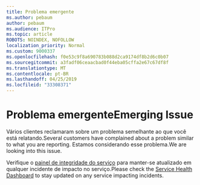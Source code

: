 ```yaml
---
title: Problema emergente
ms.author: pebaum
author: pebaum
ms.audience: ITPro
ms.topic: article
ROBOTS: NOINDEX, NOFOLLOW
localization_priority: Normal
ms.custom: 9000337
ms.openlocfilehash: f0e53c9f8a690783b088d2ca9174df8b2d6c0b07
ms.sourcegitcommit: a3fadf06ceaacbad0f44eba05cffa2e67c67df8f
ms.translationtype: MT
ms.contentlocale: pt-BR
ms.lasthandoff: 04/25/2019
ms.locfileid: "33308371"
---
```

# <a name="emerging-issue"></a><span data-ttu-id="9788d-102">Problema emergente</span><span class="sxs-lookup"><span data-stu-id="9788d-102">Emerging Issue</span></span>

<span data-ttu-id="9788d-103">Vários clientes reclamaram sobre um problema semelhante ao que você está relatando.</span><span class="sxs-lookup"><span data-stu-id="9788d-103">Several customers have complained about a problem similar to what you are reporting.</span></span> <span data-ttu-id="9788d-104">Estamos considerando esse problema.</span><span class="sxs-lookup"><span data-stu-id="9788d-104">We are looking into this issue.</span></span>

<span data-ttu-id="9788d-105">Verifique o [painel de integridade do serviço](https://admin.microsoft.com/adminportal/home#/servicehealth) para manter-se atualizado em qualquer incidente de impacto no serviço.</span><span class="sxs-lookup"><span data-stu-id="9788d-105">Please check the [Service Health Dashboard](https://admin.microsoft.com/adminportal/home#/servicehealth) to stay updated on any service impacting incidents.</span></span>